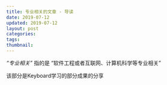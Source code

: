 ```yaml
---
title: 专业相关的文章 - 导读
date: 2019-07-12
updated: 2019-07-12
layout: post
categories:
tags:
thumbnail:
---
```


*“专业相关”* 指的是 “软件工程或者互联网、计算机科学等专业相关”

该部分是Keyboard学习的部分成果的分享
